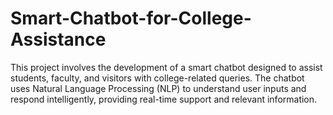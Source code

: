 # Smart-Chatbot-for-College-Assistance
This project involves the development of a smart chatbot designed to assist students, faculty, and visitors with college-related queries. The chatbot uses Natural Language Processing (NLP) to understand user inputs and respond intelligently, providing real-time support and relevant information.
